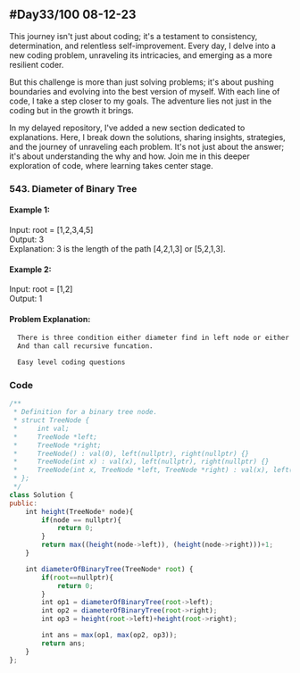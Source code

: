 
## #Day33/100 08-12-23

This journey isn't just about coding; it's a testament to consistency, determination, and relentless self-improvement. Every day, I delve into a new coding problem, unraveling its intricacies, and emerging as a more resilient coder.

But this challenge is more than just solving problems; it's about pushing boundaries and evolving into the best version of myself. With each line of code, I take a step closer to my goals. The adventure lies not just in the coding but in the growth it brings.

In my delayed repository, I've added a new section dedicated to explanations. Here, I break down the solutions, sharing insights, strategies, and the journey of unraveling each problem. It's not just about the answer; it's about understanding the why and how. Join me in this deeper exploration of code, where learning takes center stage.


### 543. Diameter of Binary Tree

#### Example 1:

Input: root = [1,2,3,4,5]\
Output: 3\
Explanation: 3 is the length of the path [4,2,1,3] or [5,2,1,3].

#### Example 2:
Input: root = [1,2]\
Output: 1

#### Problem Explanation:
```bash
  There is three condition either diameter find in left node or either diameter find in right node. And final condition is left node hight + right node hight +1 (for root node).
  And than call recursive funcation.
```

```bash
  Easy level coding questions
```
### Code

```javascript
/**
 * Definition for a binary tree node.
 * struct TreeNode {
 *     int val;
 *     TreeNode *left;
 *     TreeNode *right;
 *     TreeNode() : val(0), left(nullptr), right(nullptr) {}
 *     TreeNode(int x) : val(x), left(nullptr), right(nullptr) {}
 *     TreeNode(int x, TreeNode *left, TreeNode *right) : val(x), left(left), right(right) {}
 * };
 */
class Solution {
public:
    int height(TreeNode* node){
        if(node == nullptr){
            return 0;
        }
        return max((height(node->left)), (height(node->right)))+1;
    }

    int diameterOfBinaryTree(TreeNode* root) {
        if(root==nullptr){
            return 0;
        }
        int op1 = diameterOfBinaryTree(root->left);
        int op2 = diameterOfBinaryTree(root->right);
        int op3 = height(root->left)+height(root->right);

        int ans = max(op1, max(op2, op3));
        return ans;
    }
};
```
